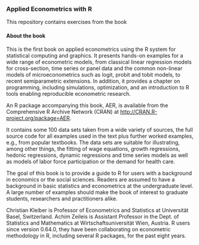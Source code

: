 ### Applied Econometrics with R

This repository contains exercises from the book

#### About the book 
This is the first book on applied econometrics using the R system for statistical computing and graphics. It presents hands-on examples for a wide range of econometric models, from classical linear regression models for cross-section, time series or panel data and the common non-linear models of microeconometrics such as logit, probit and tobit models, to recent semiparametric extensions. In addition, it provides a chapter on programming, including simulations, optimization, and an introduction to R tools enabling reproducible econometric research.

An R package accompanying this book, AER, is available from the Comprehensive R Archive Network (CRAN) at http://CRAN.R-project.org/package=AER.

It contains some 100 data sets taken from a wide variety of sources, the full source code for all examples used in the text plus further worked examples, e.g., from popular textbooks. The data sets are suitable for illustrating, among other things, the fitting of wage equations, growth regressions, hedonic regressions, dynamic regressions and time series models as well as models of labor force participation or the demand for health care.

The goal of this book is to provide a guide to R for users with a background in economics or the social sciences. Readers are assumed to have a background in basic statistics and econometrics at the undergraduate level. A large number of examples should make the book of interest to graduate students, researchers and practitioners alike.

Christian Kleiber is Professor of Econometrics and Statistics at Universität Basel, Switzerland. Achim Zeileis is Assistant Professor in the Dept. of Statistics and Mathematics at Wirtschaftsuniversität Wien, Austria. R users since version 0.64.0, they have been collaborating on econometric methodology in R, including several R packages, for the past eight years.
